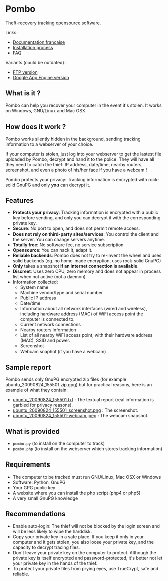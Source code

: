 # Pombo

Theft-recovery tracking opensource software.

Links:

- [Documentation française](http://bobotig.fr/index.php?c=projets/pombo/)
- [Installation process](http://www.sebsauvage.net/pombo/installation.html)
- [FAQ](http://www.sebsauvage.net/pombo/faq.html)

Variants (could be outdated) :

- [FTP version](https://github.com/tuxmouraille/MesApps/tree/master/Pombo)
- [Google App Engine version](https://github.com/solsticedhiver/pombo_on_appengine)

## What is it ?

Pombo can help you recover your computer in the event it's stolen.
It works on Windows, GNU/Linux and Mac OSX.

## How does it work ?

Pombo works silently hidden in the background, sending tracking information to a webserver of your choice.

If your computer is stolen, just log into your webserver to get the lastest file uploaded by Pombo, decrypt and hand it to the police. They will have all they need to catch the thief: IP address, date/time, nearby routers, screenshot, and even a photo of his/her face if you have a webcam !

Pombo protects your privacy: Tracking information is encrypted with rock-solid GnuPG and only __*you*__ can decrypt it.

## Features

- __Protects your privacy__: Tracking information is encrypted with a public key before sending, and only you can decrypt it with the corresponding private key.
- __Secure__: No port to open, and does not permit remote access.
- __Does not rely on third-party sites/services__: You control the client and the server. You can change servers anytime.
- __Totally free__: No software fee, no service subscription.
- __Opensource__: You can hack it, adapt it.
- __Reliable backends__: Pombo does not try to re-invent the wheel and uses solid backends (eg. no home-made encryption, uses rock-solid GnuPG)
- __Only__ takes a snapshot __if an internet connection is available__.
- __Discreet__: Uses zero CPU, zero memory and does not appear in process list when not active (not a daemon).
- Information collected:
  - System name
  - Machine vendor/type and serial number
  - Public IP address
  - Date/time
  - Information about all network interfaces (wired and wireless), including hardware address (MAC) of WiFi access point the computer is connected to.
  - Current network connections
  - Nearby routers information
  - List of all nearby WiFi access point, with their hardware address (MAC), SSID and power.
  - Screenshot
  - Webcam snaphot (if you have a webcam)

## Sample report

Pombo sends only GnuPG encrypted zip files (for example ubuntu_20090824_155501.zip.gpg) but for practical reasons, here is an example of what they contain:

* [ubuntu\_20090824\_155501.txt](http://www.sebsauvage.net/pombo/ubuntu\_20090824\_155501.txt) : The textual report (real information is garbled for privacy reasons).
* [ubuntu\_20090824\_155501\_screenshot.png](http://www.sebsauvage.net/pombo/ubuntu\_20090824\_155501\_screenshot.png) : The screenshot.
* [ubuntu\_20090824\_155501-webcam.jpeg](http://www.sebsauvage.net/pombo/ubuntu\_20090824\_155501\_webcam.jpeg) : The webcam snapshot.

## What is provided

- `pombo.py` (to install on the computer to track)
- `pombo.php` (to install on the webserver which stores tracking information)

## Requirements

- The computer to be tracked must run GNU/Linux, Mac OSX or Windows
- Software: Python, GnuPG
- Your GPG public key
- A website where you can install the php script (php4 or php5)
- A very small GnuPG knowledge

## Recommendations

- Enable auto-login: The thief will not be blocked by the login screen and will be less likely to wipe the harddisk.
- Copy your private key in a safe place. If you keep it only in your computer and it gets stolen, you also loose your private key, and the capacity to decrypt tracing files.
- Don't leave your private key on the computer to protect. Although the private key is itself encrypted and password-protected, it's better not let your private key in the hands of the thief.
- To protect your private files from prying eyes, use TrueCrypt, safe and reliable.

